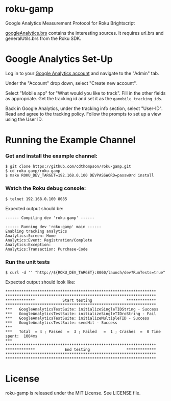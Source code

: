 # roku-gamp
Google Analytics Measurement Protocol for Roku Brightscript

[googleAnalytics.brs](https://github.com/cdthompson/roku-gamp/blob/master/roku-gamp/source/googleAnalytics.brs) contains the interesting sources.  It requires url.brs and generalUtils.brs from the Roku SDK.


# Google Analytics Set-Up

Log in to your [Google Analytics account](https://analytics.google.com/analytics/web) and navigate to the "Admin" tab.

Under the "Account" drop down, select "Create new account".

Select "Mobile app" for "What would you like to track". Fill in the other fields as appropriate. Get the tracking id and set it as the `gamobile_tracking_ids`.

Back in Google Analytics, under the tracking info section, select "User-ID". Read and agree to the tracking policy. Follow the prompts to set up a view using the User ID.

# Running the Example Channel

### Get and install the example channel:

    $ git clone https://github.com/cdthompson/roku-gamp.git
    $ cd roku-gamp/roku-gamp
    $ make ROKU_DEV_TARGET=192.168.0.100 DEVPASSWORD=passw0rd install

### Watch the Roku debug console:

    $ telnet 192.168.0.100 8085

Expected output should be:

    ------ Compiling dev 'roku-gamp' ------

    ------ Running dev 'roku-gamp' main ------
    Enabling tracking analytics
    Analytics:Screen: Home
    Analytics:Event: Registration/Complete
    Analytics:Exception:
    Analytics:Transaction: Purchase-Code

### Run the unit tests

    $ curl -d '' "http://${ROKU_DEV_TARGET}:8060/launch/dev?RunTests=true"
    
Expected output should look like:

    ******************************************************************
    ******************************************************************
    *************            Start testing               *************
    ******************************************************************
    ***   GoogleAnalyticsTestSuite: initializeSingleTIDString - Success
    ***   GoogleAnalyticsTestSuite: initializeSingleTIDroString - Fail
    ***   GoogleAnalyticsTestSuite: initializeMultipleTID - Success
    ***   GoogleAnalyticsTestSuite: sendHit - Success
    ***
    ***   Total  = 4 ; Passed  =  3 ; Failed   =  1 ; Crashes  =  0 Time spent:  1004ms
    ***
    ******************************************************************
    *************             End testing                *************
    ******************************************************************
    ******************************************************************

# License
roku-gamp is released under the MIT License.  See LICENSE file.
